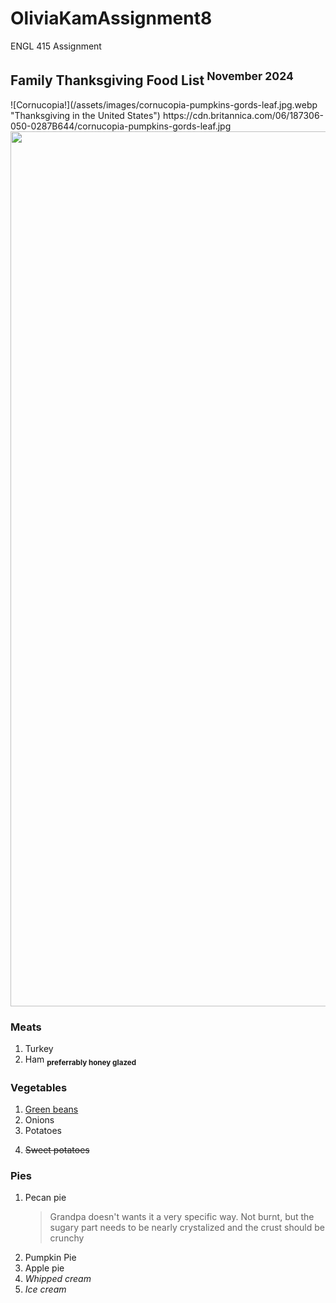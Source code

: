 # OliviaKamAssignment8
ENGL 415 Assignment
<h2>Family Thanksgiving Food List<sup> November 2024</sup></h2> 
![Cornucopia!](/assets/images/cornucopia-pumpkins-gords-leaf.jpg.webp "Thanksgiving in the United States")
<img>https://cdn.britannica.com/06/187306-050-0287B644/cornucopia-pumpkins-gords-leaf.jpg</img>
<img src="[url](https://cdn.britannica.com/06/187306-050-0287B644/cornucopia-pumpkins-gords-leaf.jpg)" width="1600" height="1400">

<h3>Meats</h3> 
<ol>
  <li>Turkey</li>
  <li>Ham  <sub> <strong>preferrably honey glazed</strong></li> </sub>
</ol>
<h3>Vegetables</h3> 
<ol>
  <li><u>Green beans</u></li>
  <li>Onions</li>
  <li>Potatoes</li>
  <li> <p><s>Sweet potatoes</s></p> </li>
</ol>
<h3>Pies</h3> 
<ol>
  <li>Pecan pie</li>
  <blockquote> Grandpa doesn't wants it a very specific way. Not burnt, but the sugary part needs to be nearly crystalized and the crust should be crunchy </blockquote>
  <li>Pumpkin Pie</li>
  <li>Apple pie</li>
  <li><em>Whipped cream</em></li>
  <li><em>Ice cream</em></li>
</ol>
